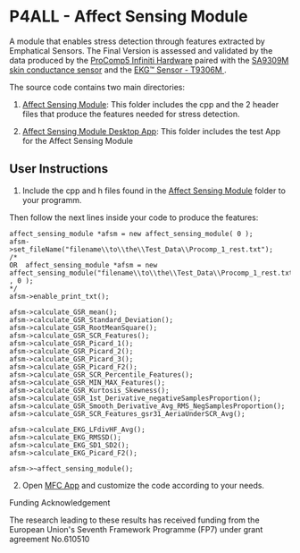 # P4ALL - Affect Sensing Module

A module that enables stress detection through features extracted by Emphatical Sensors.
The Final Version is assessed and validated by the data produced by the [ProComp5 Infiniti Hardware](http://thoughttechnology.com/index.php/hardware/procomp5-infiniti-5-channel-biofeedback-neurofeedback-system-w-biograph-infiniti-software.html) paired with the [ SA9309M skin conductance sensor](http://thoughttechnology.com/index.php/sensors-83/skin-conductance-sensor.html) and the [ EKG™ Sensor - T9306M ](http://thoughttechnology.com/index.php/sensors-83/ekgtm-sensor.html). 

The source code contains two main directories:

1) [Affect Sensing Module](https://github.com/P4ALLcerthiti/P4ALL-Affect-Sensing-Module/tree/master/Source%20Code/Affect_Sensing_Module): This folder includes the cpp and the 2 header files that produce the features needed for stress detection.

2) [Affect Sensing Module Desktop App](https://github.com/P4ALLcerthiti/P4ALL-Affect-Sensing-Module/tree/master/Test%20Application): This folder includes the test App for the Affect Sensing Module


## User Instructions

1) Include the cpp and h files found in the [Affect Sensing Module](https://github.com/P4ALLcerthiti/P4ALL-Affect-Sensing-Module/tree/master/Affect_Sensing_Module) folder to your programm.

Then follow the next lines inside your code to produce the features:
	
	affect_sensing_module *afsm = new affect_sensing_module( 0 );
	afsm->set_fileName("filename\\to\\the\\Test_Data\\Procomp_1_rest.txt");
	/*
	OR	affect_sensing_module *afsm = new affect_sensing_module("filename\\to\\the\\Test_Data\\Procomp_1_rest.txt" , 0 );
	*/
	afsm->enable_print_txt();
	
	afsm->calculate_GSR_mean();
	afsm->calculate_GSR_Standard_Deviation();
	afsm->calculate_GSR_RootMeanSquare();
	afsm->calculate_GSR_SCR_Features();
	afsm->calculate_GSR_Picard_1();
	afsm->calculate_GSR_Picard_2();
	afsm->calculate_GSR_Picard_3();
	afsm->calculate_GSR_Picard_F2();
	afsm->calculate_GSR_SCR_Percentile_Features();
	afsm->calculate_GSR_MIN_MAX_Features();
	afsm->calculate_GSR_Kurtosis_Skewness();
	afsm->calculate_GSR_1st_Derivative_negativeSamplesProportion();
	afsm->calculate_GSR_Smooth_Derivative_Avg_RMS_NegSamplesProportion();
	afsm->calculate_GSR_SCR_Features_gsr31_AeriaUnderSCR_Avg();
	
	afsm->calculate_EKG_LFdivHF_Avg();
	afsm->calculate_EKG_RMSSD();
	afsm->calculate_EKG_SD1_SD2();
	afsm->calculate_EKG_Picard_F2();

	afsm->~affect_sensing_module();


2) Open [MFC App](https://github.com/P4ALLcerthiti/P4ALL-Affect-Sensing-Module/tree/master/Affect_Sensing_Module_TEST_MFC) and customize the code according to your needs.

Funding Acknowledgement

The research leading to these results has received funding from the European Union's Seventh Framework Programme (FP7) under grant agreement No.610510
